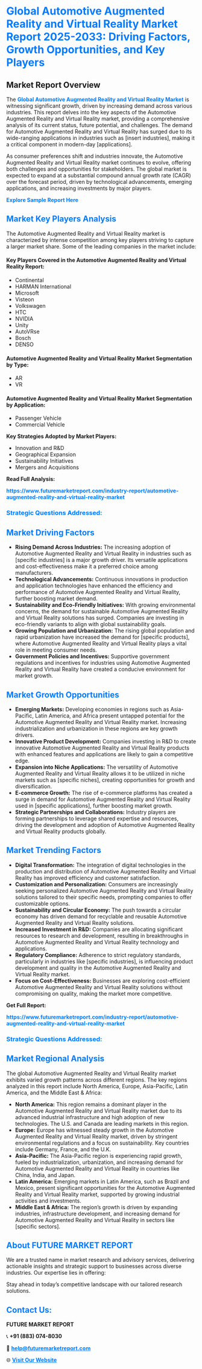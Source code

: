 <h1 style="color: #007BFF;">Global Automotive Augmented Reality and Virtual Reality Market Report 2025-2033: Driving Factors, Growth Opportunities, and Key Players</h1>

<section id="overview">
<h2>Market Report Overview</h2>
<p>The <a href="https://www.futuremarketreport.com/industry-report/automotive-augmented-reality-and-virtual-reality-market" style="color: #007BFF; text-decoration: none;"><strong>Global Automotive Augmented Reality and Virtual Reality Market</strong></a> is witnessing significant growth, driven by increasing demand across various industries. This report delves into the key aspects of the Automotive Augmented Reality and Virtual Reality market, providing a comprehensive analysis of its current status, future potential, and challenges. The demand for Automotive Augmented Reality and Virtual Reality has surged due to its wide-ranging applications in industries such as [insert industries], making it a critical component in modern-day [applications].</p>
<p>As consumer preferences shift and industries innovate, the Automotive Augmented Reality and Virtual Reality market continues to evolve, offering both challenges and opportunities for stakeholders. The global market is expected to expand at a substantial compound annual growth rate (CAGR) over the forecast period, driven by technological advancements, emerging applications, and increasing investments by major players.</p>
</section>

<section id="overview">
<p><a href="https://www.futuremarketreport.com/request-sample/reportId=41246" style="color: #007BFF; text-decoration: none;"><strong>Explore Sample Report Here</strong></a></p>
</section>

<section id="key-players">
<h2 style="color: #007BFF;">Market Key Players Analysis</h2>
<p>The Automotive Augmented Reality and Virtual Reality market is characterized by intense competition among key players striving to capture a larger market share. Some of the leading companies in the market include:</p>
<h4>Key Players Covered in the Automotive Augmented Reality and Virtual Reality Report:</h4>
<ul><li>Continental</li><li>HARMAN International</li><li>Microsoft</li><li>Visteon</li><li>Volkswagen</li><li>HTC</li><li>NVIDIA</li><li>Unity</li><li>AutoVRse</li><li>Bosch</li><li>DENSO</li></ul>
<h4>Automotive Augmented Reality and Virtual Reality Market Segmentation by Type:</h4>
<ul><li>AR</li><li>VR</li></ul>

<h4>Automotive Augmented Reality and Virtual Reality Market Segmentation by Application:</h4>
<ul><li>Passenger Vehicle</li><li>Commercial Vehicle</li></ul>
<p><strong>Key Strategies Adopted by Market Players:</strong></p>
<ul>
<li>Innovation and R&D</li>
<li>Geographical Expansion</li>
<li>Sustainability Initiatives</li>
<li>Mergers and Acquisitions</li>
</ul>
</section>

<section>
<p><strong>Read Full Analysis: </strong></p><a href="https://www.futuremarketreport.com/industry-report/automotive-augmented-reality-and-virtual-reality-market" style="color: #007BFF; text-decoration: none;"><strong>https://www.futuremarketreport.com/industry-report/automotive-augmented-reality-and-virtual-reality-market</strong></a>
<h3 style="color: #007BFF;">Strategic Questions Addressed:</h3>
</section>

<section id="driving-factors">
<h2 style="color: #007BFF;">Market Driving Factors</h2>
<ul>
<li><strong>Rising Demand Across Industries:</strong> The increasing adoption of Automotive Augmented Reality and Virtual Reality in industries such as [specific industries] is a major growth driver. Its versatile applications and cost-effectiveness make it a preferred choice among manufacturers.</li>
<li><strong>Technological Advancements:</strong> Continuous innovations in production and application technologies have enhanced the efficiency and performance of Automotive Augmented Reality and Virtual Reality, further boosting market demand.</li>
<li><strong>Sustainability and Eco-Friendly Initiatives:</strong> With growing environmental concerns, the demand for sustainable Automotive Augmented Reality and Virtual Reality solutions has surged. Companies are investing in eco-friendly variants to align with global sustainability goals.</li>
<li><strong>Growing Population and Urbanization:</strong> The rising global population and rapid urbanization have increased the demand for [specific products], where Automotive Augmented Reality and Virtual Reality plays a vital role in meeting consumer needs.</li>
<li><strong>Government Policies and Incentives:</strong> Supportive government regulations and incentives for industries using Automotive Augmented Reality and Virtual Reality have created a conducive environment for market growth.</li>
</ul>
</section>

<section id="growth-opportunities">
<h2 style="color: #007BFF;">Market Growth Opportunities</h2>
<ul>
<li><strong>Emerging Markets:</strong> Developing economies in regions such as Asia-Pacific, Latin America, and Africa present untapped potential for the Automotive Augmented Reality and Virtual Reality market. Increasing industrialization and urbanization in these regions are key growth drivers.</li>
<li><strong>Innovative Product Development:</strong> Companies investing in R&D to create innovative Automotive Augmented Reality and Virtual Reality products with enhanced features and applications are likely to gain a competitive edge.</li>
<li><strong>Expansion into Niche Applications:</strong> The versatility of Automotive Augmented Reality and Virtual Reality allows it to be utilized in niche markets such as [specific niches], creating opportunities for growth and diversification.</li>
<li><strong>E-commerce Growth:</strong> The rise of e-commerce platforms has created a surge in demand for Automotive Augmented Reality and Virtual Reality used in [specific applications], further boosting market growth.</li>
<li><strong>Strategic Partnerships and Collaborations:</strong> Industry players are forming partnerships to leverage shared expertise and resources, driving the development and adoption of Automotive Augmented Reality and Virtual Reality products globally.</li>
</ul>
</section>

<section id="trending-factors">
<h2 style="color: #007BFF;">Market Trending Factors</h2>
<ul>
<li><strong>Digital Transformation:</strong> The integration of digital technologies in the production and distribution of Automotive Augmented Reality and Virtual Reality has improved efficiency and customer satisfaction.</li>
<li><strong>Customization and Personalization:</strong> Consumers are increasingly seeking personalized Automotive Augmented Reality and Virtual Reality solutions tailored to their specific needs, prompting companies to offer customizable options.</li>
<li><strong>Sustainability and Circular Economy:</strong> The push towards a circular economy has driven demand for recyclable and reusable Automotive Augmented Reality and Virtual Reality solutions.</li>
<li><strong>Increased Investment in R&D:</strong> Companies are allocating significant resources to research and development, resulting in breakthroughs in Automotive Augmented Reality and Virtual Reality technology and applications.</li>
<li><strong>Regulatory Compliance:</strong> Adherence to strict regulatory standards, particularly in industries like [specific industries], is influencing product development and quality in the Automotive Augmented Reality and Virtual Reality market.</li>
<li><strong>Focus on Cost-Effectiveness:</strong> Businesses are exploring cost-efficient Automotive Augmented Reality and Virtual Reality solutions without compromising on quality, making the market more competitive.</li>
</ul>
</section>

<section>
<p><strong>Get Full Report: </strong></p><a href="https://www.futuremarketreport.com/industry-report/automotive-augmented-reality-and-virtual-reality-market" style="color: #007BFF; text-decoration: none;"><strong>https://www.futuremarketreport.com/industry-report/automotive-augmented-reality-and-virtual-reality-market</strong></a>
<h3 style="color: #007BFF;">Strategic Questions Addressed:</h3>
</section>


<section id="regional-analysis">
<h2 style="color: #007BFF;">Market Regional Analysis</h2>
<p>The global Automotive Augmented Reality and Virtual Reality market exhibits varied growth patterns across different regions. The key regions analyzed in this report include North America, Europe, Asia-Pacific, Latin America, and the Middle East & Africa:</p>
<ul>
<li><strong>North America:</strong> This region remains a dominant player in the Automotive Augmented Reality and Virtual Reality market due to its advanced industrial infrastructure and high adoption of new technologies. The U.S. and Canada are leading markets in this region.</li>
<li><strong>Europe:</strong> Europe has witnessed steady growth in the Automotive Augmented Reality and Virtual Reality market, driven by stringent environmental regulations and a focus on sustainability. Key countries include Germany, France, and the U.K.</li>
<li><strong>Asia-Pacific:</strong> The Asia-Pacific region is experiencing rapid growth, fueled by industrialization, urbanization, and increasing demand for Automotive Augmented Reality and Virtual Reality in countries like China, India, and Japan.</li>
<li><strong>Latin America:</strong> Emerging markets in Latin America, such as Brazil and Mexico, present significant opportunities for the Automotive Augmented Reality and Virtual Reality market, supported by growing industrial activities and investments.</li>
<li><strong>Middle East & Africa:</strong> The region’s growth is driven by expanding industries, infrastructure development, and increasing demand for Automotive Augmented Reality and Virtual Reality in sectors like [specific sectors].</li>
</ul>
</section>

<footer>
<h2 style="color: #007BFF;">About FUTURE MARKET REPORT</h2>
<p>We are a trusted name in market research and advisory services, delivering actionable insights and strategic support to businesses across diverse industries. Our expertise lies in offering:</p>

<p>Stay ahead in today’s competitive landscape with our tailored research solutions.</p>

<h2 style="color: #007BFF;">Contact Us:</h2>
<p><strong>FUTURE MARKET REPORT</strong></p>
<p>📞 <strong>+91 (883) 074-8030</strong></p>
<p>📧 <strong><a href="mailto:help@futuremarketreport.com" style="color: #007BFF;">help@futuremarketreport.com</a></strong></p>
<p>🌐 <strong><a href="https://www.futuremarketreport.com/" style="color: #007BFF;">Visit Our Website</a></strong></p>
</footer>